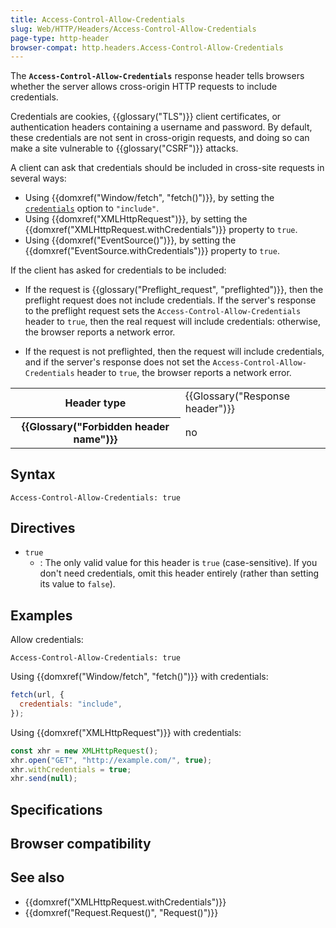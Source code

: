 ```yaml
---
title: Access-Control-Allow-Credentials
slug: Web/HTTP/Headers/Access-Control-Allow-Credentials
page-type: http-header
browser-compat: http.headers.Access-Control-Allow-Credentials
---
```




The **`Access-Control-Allow-Credentials`** response header tells browsers whether the server allows cross-origin HTTP requests to include credentials.

Credentials are cookies, {{glossary("TLS")}} client certificates, or authentication headers containing a username and password. By default, these credentials are not sent in cross-origin requests, and doing so can make a site vulnerable to {{glossary("CSRF")}} attacks.

A client can ask that credentials should be included in cross-site requests in several ways:

- Using {{domxref("Window/fetch", "fetch()")}}, by setting the [`credentials`](/Web/API/RequestInit#credentials) option to `"include"`.
- Using {{domxref("XMLHttpRequest")}}, by setting the {{domxref("XMLHttpRequest.withCredentials")}} property to `true`.
- Using {{domxref("EventSource()")}}, by setting the {{domxref("EventSource.withCredentials")}} property to `true`.

If the client has asked for credentials to be included:

- If the request is {{glossary("Preflight_request", "preflighted")}}, then the preflight request does not include credentials. If the server's response to the preflight request sets the `Access-Control-Allow-Credentials` header to `true`, then the real request will include credentials: otherwise, the browser reports a network error.

- If the request is not preflighted, then the request will include credentials, and if the server's response does not set the `Access-Control-Allow-Credentials` header to `true`, the browser reports a network error.

<table class="properties">
  <tbody>
    <tr>
      <th scope="row">Header type</th>
      <td>{{Glossary("Response header")}}</td>
    </tr>
    <tr>
      <th scope="row">{{Glossary("Forbidden header name")}}</th>
      <td>no</td>
    </tr>
  </tbody>
</table>

## Syntax

```http
Access-Control-Allow-Credentials: true
```

## Directives

- `true`
  - : The only valid value for this header is `true` (case-sensitive). If you
    don't need credentials, omit this header entirely (rather than setting its value to
    `false`).

## Examples

Allow credentials:

```http
Access-Control-Allow-Credentials: true
```

Using {{domxref("Window/fetch", "fetch()")}} with credentials:

```js
fetch(url, {
  credentials: "include",
});
```

Using {{domxref("XMLHttpRequest")}} with credentials:

```js
const xhr = new XMLHttpRequest();
xhr.open("GET", "http://example.com/", true);
xhr.withCredentials = true;
xhr.send(null);
```

## Specifications



## Browser compatibility



## See also

- {{domxref("XMLHttpRequest.withCredentials")}}
- {{domxref("Request.Request()", "Request()")}}

